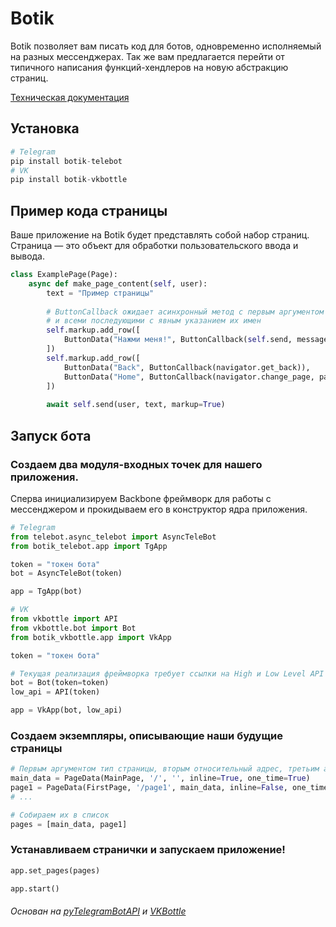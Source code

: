 # Botik

Botik позволяет вам писать код для ботов, одновременно исполняемый на разных мессенджерах.
Так же вам предлагается перейти от типичного написания функций-хендлеров на новую абстракцию страниц.

[Техническая документация](https://botik.readthedocs.io)

## Установка

```python
# Telegram
pip install botik-telebot
# VK
pip install botik-vkbottle
```

## Пример кода страницы

Ваше приложение на Botik будет представлять собой набор страниц.
Страница — это объект для обработки пользовательского ввода и вывода.

```python
class ExamplePage(Page):
    async def make_page_content(self, user):
        text = "Пример страницы"
        
        # ButtonCallback ожидает асинхронный метод с первым аргументом user,
        # и всеми последующими с явным указанием их имен
        self.markup.add_row([
            ButtonData("Нажми меня!", ButtonCallback(self.send, message="Привет, мир!"))
        ])
        self.markup.add_row([
            ButtonData("Back", ButtonCallback(navigator.get_back)),
            ButtonData("Home", ButtonCallback(navigator.change_page, path=f"~/"))
        ])
        
        await self.send(user, text, markup=True)
```

## Запуск бота

### Создаем два модуля-входных точек для нашего приложения.

Сперва инициализируем Backbone фреймворк для работы с мессенджером и прокидываем его в конструктор ядра приложения.

```python
# Telegram
from telebot.async_telebot import AsyncTeleBot
from botik_telebot.app import TgApp

token = "токен бота"
bot = AsyncTeleBot(token)

app = TgApp(bot)
```

```python
# VK
from vkbottle import API
from vkbottle.bot import Bot
from botik_vkbottle.app import VkApp

token = "токен бота"

# Текущая реализация фреймворка требует ссылки на High и Low Level API
bot = Bot(token=token)
low_api = API(token)

app = VkApp(bot, low_api)
```

### Создаем экземпляры, описывающие наши будущие страницы

```python
# Первым аргументом тип страницы, вторым относительный адрес, третьим адрес или объект родительской страницы
main_data = PageData(MainPage, '/', '', inline=True, one_time=True)
page1 = PageData(FirstPage, '/page1', main_data, inline=False, one_time=False)
# ...

# Собираем их в список
pages = [main_data, page1]
```

### Устанавливаем странички и запускаем приложение!

```python
app.set_pages(pages)

app.start()
```

###### Основан на [pyTelegramBotAPI](https://github.com/eternnoir/pyTelegramBotAPI) и [VKBottle](https://github.com/vkbottle/vkbottle)